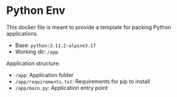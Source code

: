 # Python Env

This docker file is meant to provide a template for packing Python applications.

- Base: `python:3.11.2-alpine3.17`
- Working dir: `/app`

Application structure:

- `/app`: Application folder
- `/app/requirements.txt`: Requirements for pip to install
- `/app/main.py`: Application entry point